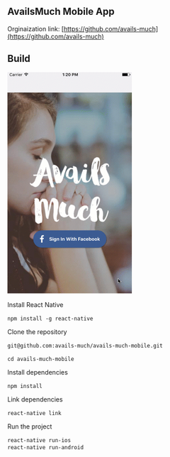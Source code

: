 ## AvailsMuch Mobile App

Orginaization link:
[https://github.com/avails-much](https://github.com/avails-much)

## Build
![](./src/images/availmuach-react-native.gif)

Install React Native

```
npm install -g react-native
```

Clone the repository

```
git@github.com:avails-much/avails-much-mobile.git
```

```
cd avails-much-mobile
```

Install dependencies

```
npm install
```

Link dependencies

```
react-native link
```

Run the project

```
react-native run-ios
react-native run-android
```
